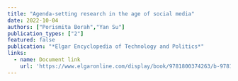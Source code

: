 ```yaml
---
title: "Agenda-setting research in the age of social media"
date: 2022-10-04
authors: ["Porismita Borah","Yan Su"]
publication_types: ["2"]
featured: false
publication: "*Elgar Encyclopedia of Technology and Politics*"
links:
  - name: Document link
    url: 'https://www.elgaronline.com/display/book/9781800374263/b-9781800374263.agenda.setting.borah.su.xml'
---
```

